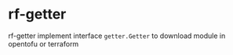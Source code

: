 # rf-getter
rf-getter implement interface `getter.Getter` to download module in opentofu or terraform

